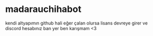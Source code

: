 # madarauchihabot
kendi altyapımın github hali eğer çalan olursa lisans devreye girer ve discord hesabınız ban yer ben karışmam &lt;3
